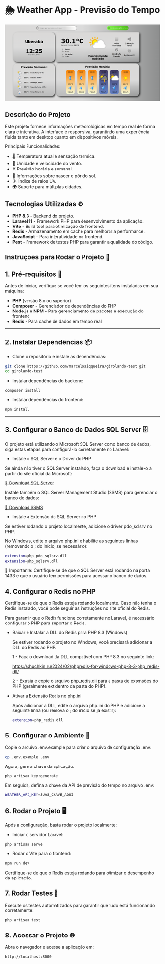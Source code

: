 # 🌦️ Weather App - Previsão do Tempo

![Weather App](./project-image.png)


## Descrição do Projeto

Este projeto fornece informações meteorológicas em tempo real de forma clara e interativa. A interface é responsiva, garantindo uma experiência fluida tanto em desktop quanto em dispositivos móveis.

Principais Funcionalidades:
- 🌡️ Temperatura atual e sensação térmica.
- 💨 Umidade e velocidade do vento.
- ⏳ Previsão horária e semanal.
- 🌅 Informações sobre nascer e pôr do sol.
- ☀️ Índice de raios UV.
- 🌍 Suporte para múltiplas cidades.

## Tecnologias Utilizadas ⚙️

- **PHP 8.3** - Backend do projeto.
- **Laravel 11** - Framework PHP para desenvolvimento da aplicação.
- **Vite** - Build tool para otimização de frontend.
- **Redis** - Armazenamento em cache para melhorar a performance.
- **JavaScript** - Para interatividade no frontend.
- **Pest** - Framework de testes PHP para garantir a qualidade do código.


## Instruções para Rodar o Projeto 🚀

## 1. Pré-requisitos 🔧

Antes de iniciar, verifique se você tem os seguintes itens instalados em sua máquina:

- **PHP** (versão 8.x ou superior)
- **Composer** - Gerenciador de dependências do PHP
- **Node.js** e **NPM** - Para gerenciamento de pacotes e execução do frontend
- **Redis** - Para cache de dados em tempo real

---

## 2. Instalar Dependências 📦

* Clone o repositório e instale as dependências:

```bash
git clone https://github.com/marcelosiqqueira/girolando-test.git
cd girolando-test
```

* Instalar dependências do backend:


```bash
composer install
```

* Instalar dependências do frontend:


```bash
npm install
```

---


## 3. Configurar o Banco de Dados SQL Server 🗄️

O projeto está utilizando o Microsoft SQL Server como banco de dados, siga estas etapas para configurá-lo corretamente no Laravel:

* Instale o SQL Server e o Driver do PHP

Se ainda não tiver o SQL Server instalado, faça o download e instale-o a partir do site oficial da Microsoft:

[🔗 Download SQL Server](https://www.microsoft.com/pt-br/sql-server/sql-server-downloads)

Instale também o SQL Server Management Studio (SSMS) para gerenciar o banco de dados:

[🔗 Download SSMS](https://learn.microsoft.com/pt-br/sql/ssms/download-sql-server-management-studio-ssms?view=sql-server-ver16)

* Instale a Extensão do SQL Server no PHP

Se estiver rodando o projeto localmente, adicione o driver pdo_sqlsrv no PHP.

No Windows, edite o arquivo php.ini e habilite as seguintes linhas (removendo o ; do início, se necessário):

```bash
extension=php_pdo_sqlsrv.dll
extension=php_sqlsrv.dll
```

🔹 Importante: Certifique-se de que o SQL Server está rodando na porta 1433 e que o usuário tem permissões para acessar o banco de dados.



## 4. Configurar o Redis no PHP 

Certifique-se de que o Redis esteja rodando localmente. Caso não tenha o Redis instalado, você pode seguir as instruções no site oficial do Redis.

Para garantir que o Redis funcione corretamente no Laravel, é necessário configurar o PHP para suportar o Redis.

* Baixar e Instalar a DLL do Redis para PHP 8.3 (Windows)

    Se estiver rodando o projeto no Windows, você precisará adicionar a DLL do Redis ao PHP.

    1 - Faça o download da DLL compatível com PHP 8.3 no seguinte link:

    https://shuchkin.ru/2024/02/phpredis-for-windows-php-8-3-php_redis-dll/


    2 - Extraia e copie o arquivo php_redis.dll para a pasta de extensões do PHP (geralmente ext dentro da pasta do PHP).

* Ativar a Extensão Redis no php.ini

    Após adicionar a DLL, edite o arquivo php.ini do PHP e adicione a seguinte linha (ou remova o ; do início se já existir):

    ```bash
    extension=php_redis.dll
    ```


## 5. Configurar o Ambiente 🔑
Copie o arquivo .env.example para criar o arquivo de configuração .env:

```bash
cp .env.example .env
```

Agora, gere a chave da aplicação:

```bash
php artisan key:generate
```

Em seguida, defina a chave da API de previsão do tempo no arquivo .env:

```bash
WEATHER_API_KEY=SUAS_CHAVE_AQUI
```

## 6. Rodar o Projeto 🖥️
Após a configuração, basta rodar o projeto localmente:

* Iniciar o servidor Laravel:

```bash
php artisan serve
```

* Rodar o Vite para o frontend:

```bash
npm run dev
```

Certifique-se de que o Redis esteja rodando para otimizar o desempenho da aplicação.


## 7. Rodar Testes 🧪

Execute os testes automatizados para garantir que tudo está funcionando corretamente:

```bash
php artisan test
```

## 8. Acessar o Projeto 🌐

Abra o navegador e acesse a aplicação em:

```bash
http://localhost:8000
```


